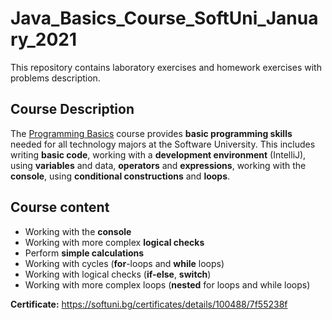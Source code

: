 # Java_Basics_Course_SoftUni_January_2021
This repository contains laboratory exercises and homework exercises with problems description.

## Course Description
The [Programming Basics](https://softuni.bg/trainings/3205/programming-basics-with-java-january-2021) course provides **basic programming skills** needed for all technology majors at the Software University. This includes writing **basic code**, working with a **development environment** (IntelliJ), using **variables** and data, **operators** and **expressions**, working with the **console**, using **conditional constructions** and **loops**.

## Course content  
-	Working with the **console**
-	Working with more complex **logical checks**
-	Perform **simple calculations**
-	Working with cycles (**for**-loops and **while** loops)
-	Working with logical checks (**if-else**, **switch**)
-	Working with more complex loops (**nested** for loops and while loops)

**Certificate:** https://softuni.bg/certificates/details/100488/7f55238f
